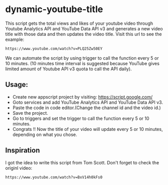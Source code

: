 # dynamic-youtube-title
This script gets the total views and likes of your youtube video through Youtube Analytics API and YouTube Data API v3 and generates a new video title with those data and then updates the video title. Visit this url to see the example:

```
https://www.youtube.com/watch?v=PLQ25Zw50EY
```
We can automate the script by using trigger to call the function every 5 or 10 minutes. (10 minutes time interval is suggested because YouTube gives limited amount of Youtube API v3 quota to call the API daily).
## Usage:
- Create new appscript project by visiting: https://script.google.com/ 
- Goto services and add YouTube Analytics API and YouTube Data API v3.
- Paste the code in code editor.(Change the channel id and the video id.)
- Save the project.
- Go to triggers and set the trigger to call the function every 5 or 10 minutes.
- Congrats !! Now the title of your video will update every 5 or 10 minutes, depending on what you chose.

## Inspiration
I got the idea to write this script from Tom Scott. Don't forget to check the originl video:
```
https://www.youtube.com/watch?v=BxV14h0kFs0
```